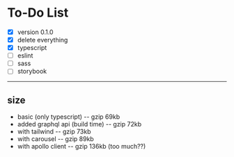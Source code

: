 # To-Do List

- [x] version 0.1.0
- [x] delete everything
- [x] typescript
- [ ] eslint
- [ ] sass
- [ ] storybook

---

## size

- basic (only typescript) -- gzip 69kb
- added graphql api (build time) -- gzip 72kb
- with tailwind -- gzip 73kb
- with carousel -- gzip 89kb
- with apollo client -- gzip 136kb (too much??)
